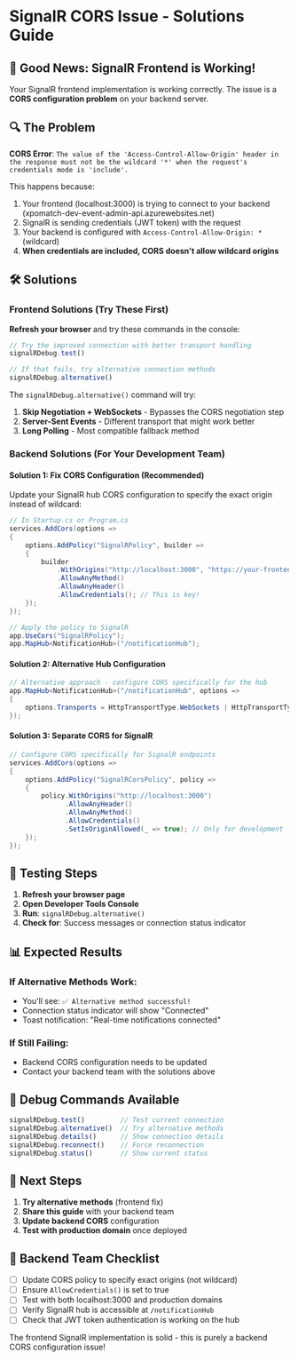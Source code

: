 # SignalR CORS Issue - Solutions Guide

## 🎉 Good News: SignalR Frontend is Working!

Your SignalR frontend implementation is working correctly. The issue is a **CORS configuration problem** on your backend server.

## 🔍 The Problem

**CORS Error**: `The value of the 'Access-Control-Allow-Origin' header in the response must not be the wildcard '*' when the request's credentials mode is 'include'.`

This happens because:
1. Your frontend (localhost:3000) is trying to connect to your backend (xpomatch-dev-event-admin-api.azurewebsites.net)
2. SignalR is sending credentials (JWT token) with the request
3. Your backend is configured with `Access-Control-Allow-Origin: *` (wildcard)
4. **When credentials are included, CORS doesn't allow wildcard origins**

## 🛠️ Solutions

### Frontend Solutions (Try These First)

**Refresh your browser** and try these commands in the console:

```javascript
// Try the improved connection with better transport handling
signalRDebug.test()

// If that fails, try alternative connection methods
signalRDebug.alternative()
```

The `signalRDebug.alternative()` command will try:
1. **Skip Negotiation + WebSockets** - Bypasses the CORS negotiation step
2. **Server-Sent Events** - Different transport that might work better
3. **Long Polling** - Most compatible fallback method

### Backend Solutions (For Your Development Team)

#### Solution 1: Fix CORS Configuration (Recommended)

Update your SignalR hub CORS configuration to specify the exact origin instead of wildcard:

```csharp
// In Startup.cs or Program.cs
services.AddCors(options =>
{
    options.AddPolicy("SignalRPolicy", builder =>
    {
        builder
            .WithOrigins("http://localhost:3000", "https://your-frontend-domain.com")
            .AllowAnyMethod()
            .AllowAnyHeader()
            .AllowCredentials(); // This is key!
    });
});

// Apply the policy to SignalR
app.UseCors("SignalRPolicy");
app.MapHub<NotificationHub>("/notificationHub");
```

#### Solution 2: Alternative Hub Configuration

```csharp
// Alternative approach - configure CORS specifically for the hub
app.MapHub<NotificationHub>("/notificationHub", options =>
{
    options.Transports = HttpTransportType.WebSockets | HttpTransportType.ServerSentEvents;
});
```

#### Solution 3: Separate CORS for SignalR

```csharp
// Configure CORS specifically for SignalR endpoints
services.AddCors(options =>
{
    options.AddPolicy("SignalRCorsPolicy", policy =>
    {
        policy.WithOrigins("http://localhost:3000")
              .AllowAnyHeader()
              .AllowAnyMethod()
              .AllowCredentials()
              .SetIsOriginAllowed(_ => true); // Only for development
    });
});
```

## 🧪 Testing Steps

1. **Refresh your browser page**
2. **Open Developer Tools Console**
3. **Run**: `signalRDebug.alternative()`
4. **Check for**: Success messages or connection status indicator

## 📊 Expected Results

### If Alternative Methods Work:
- You'll see: `✅ Alternative method successful!`
- Connection status indicator will show "Connected"
- Toast notification: "Real-time notifications connected"

### If Still Failing:
- Backend CORS configuration needs to be updated
- Contact your backend team with the solutions above

## 🔧 Debug Commands Available

```javascript
signalRDebug.test()         // Test current connection
signalRDebug.alternative()  // Try alternative methods
signalRDebug.details()      // Show connection details
signalRDebug.reconnect()    // Force reconnection
signalRDebug.status()       // Show current status
```

## 🚀 Next Steps

1. **Try alternative methods** (frontend fix)
2. **Share this guide** with your backend team
3. **Update backend CORS** configuration
4. **Test with production domain** once deployed

## 📝 Backend Team Checklist

- [ ] Update CORS policy to specify exact origins (not wildcard)
- [ ] Ensure `AllowCredentials()` is set to true
- [ ] Test with both localhost:3000 and production domains
- [ ] Verify SignalR hub is accessible at `/notificationHub`
- [ ] Check that JWT token authentication is working on the hub

The frontend SignalR implementation is solid - this is purely a backend CORS configuration issue!
